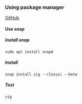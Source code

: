 ### Using package manager

[GitHub](https://github.com/ziglang/zig/wiki/Install-Zig-from-a-Package-Manager)
#### Use snap

##### Install snap

```
sudo apt install snapd
```

##### Install 

 ```
 snap install zig --classic --beta
```
 

##### Test

```
zig 
```


